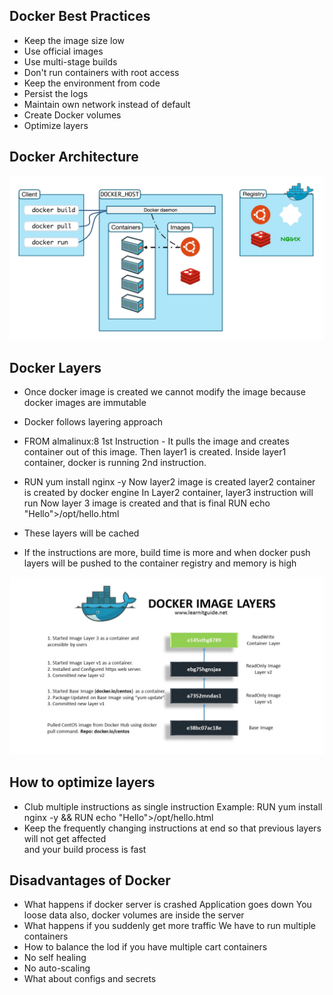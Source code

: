  Docker Best Practices
 ---------------------------
 - Keep the image size low
 - Use official images
 - Use multi-stage builds
 - Don't run containers with root access
 - Keep the environment from code
 - Persist the logs
 - Maintain own network instead of default
 - Create Docker volumes
 - Optimize layers

 Docker Architecture
 ----------------------
 ![alt text](image.png)

 Docker Layers
 -----------------
 - Once docker image is created we cannot modify the image because docker images are immutable
 - Docker follows layering approach

 - FROM almalinux:8
 1st Instruction - It pulls the image and creates container out of this image. Then layer1 is created.
 Inside layer1 container, docker is running 2nd instruction.
 - RUN yum install nginx -y
 Now layer2 image is created
 layer2 container is created by docker engine
 In Layer2 container, layer3 instruction will run
 Now layer 3 image is created and that is final
 RUN echo "Hello">/opt/hello.html
 - These layers will be cached
 - If the instructions are more, build time is more and when docker push layers will be pushed to the container registry and memory is high

 ![alt text](image-1.png)

 How to optimize layers
 --------------------------
 - Club multiple instructions as single instruction
   Example: RUN yum install nginx -y && RUN echo "Hello">/opt/hello.html
 - Keep the frequently changing instructions at end so that previous layers will not get affected   
   and your build process is fast

Disadvantages of Docker
------------------------
 - What happens if docker server is crashed
    Application goes down
    You loose data also, docker volumes are inside the server
 - What happens if you suddenly get more traffic
    We have to run multiple containers
 - How to balance the lod if you have multiple cart containers
 - No self healing
 - No auto-scaling
 - What about configs and secrets